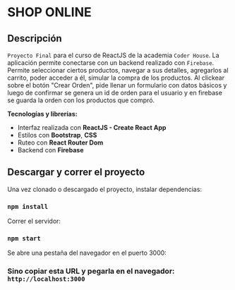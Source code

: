 # SHOP ONLINE

## Descripción

`Proyecto Final` para el curso de ReactJS de la academia `Coder House`.
La aplicación permite conectarse con un backend realizado con `Firebase`.
Permite seleccionar ciertos productos, navegar a sus detalles, agregarlos al carrito, poder acceder a él, simular la compra de los productos.
Al clickear sobre el botón "Crear Orden", pide llenar un formulario con datos básicos y luego de confirmar
se genera un id de orden para el usuario y en firebase se guarda la orden con los productos que compró.

**Tecnologías y librerías:**

- Interfaz realizada con **ReactJS - Create React App**
- Estilos con **Bootstrap**, **CSS**
- Ruteo con **React Router Dom**
- Backend con **Firebase**

## Descargar y correr el proyecto

Una vez clonado o descargado el proyecto, instalar dependencias:

### `npm install`

Correr el servidor:

### `npm start`

Se abre una pestaña del navegador en el puerto 3000:

### Sino copiar esta URL y pegarla en el navegador: `http://localhost:3000`
